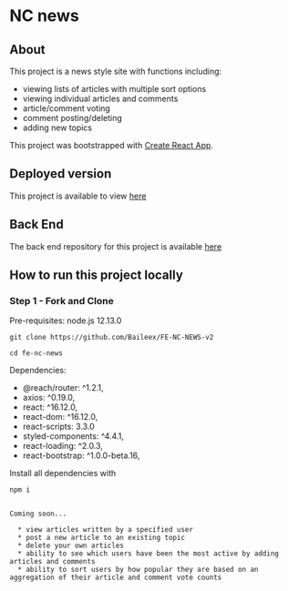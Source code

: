 # NC news

## About
This project is a news style site with functions including:

* viewing lists of articles with multiple sort options
* viewing individual articles and comments
* article/comment voting
* comment posting/deleting
* adding new topics

This project was bootstrapped with [Create React App](https://github.com/facebook/create-react-app).

## Deployed version

This project is available to view [here](https://ncnewsjbv2.herokuapp.com/)

## Back End
The back end repository for this project is available [here](https://github.com/Baileex/be-nc-news-v2)

## How to run this project locally

### Step 1 - Fork and Clone
Pre-requisites: node.js 12.13.0

```
git clone https://github.com/Baileex/FE-NC-NEWS-v2

cd fe-nc-news

```

Dependencies: 
  * @reach/router: ^1.2.1,
  * axios: ^0.19.0,
  * react: ^16.12.0,
  * react-dom: ^16.12.0,
  * react-scripts: 3.3.0
  * styled-components: ^4.4.1,
  * react-loading: ^2.0.3,
  * react-bootstrap: ^1.0.0-beta.16,
  


Install all dependencies with

```
npm i 


Coming soon...

  * view articles written by a specified user
  * post a new article to an existing topic
  * delete your own articles
  * ability to see which users have been the most active by adding articles and comments
  * ability to sort users by how popular they are based on an aggregation of their article and comment vote counts
